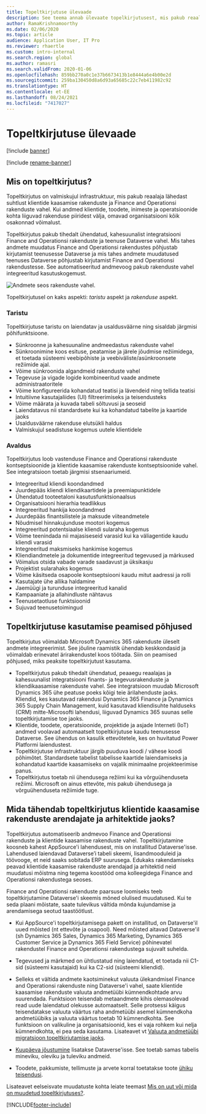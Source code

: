 ```yaml
---
title: Topeltkirjutuse ülevaade
description: See teema annab ülevaate topelkirjutusest, mis pakub reaalaja lähedast suhtlust klientide kaasamise rakenduste ja Finance and Operationsi rakenduste vahel.
author: RamaKrishnamoorthy
ms.date: 02/06/2020
ms.topic: article
audience: Application User, IT Pro
ms.reviewer: rhaertle
ms.custom: intro-internal
ms.search.region: global
ms.author: ramasri
ms.search.validFrom: 2020-01-06
ms.openlocfilehash: 859bb270a0c1e37b6673413b1e8444a6e4b00e2d
ms.sourcegitcommit: 259ba130450d8a6d93a65685c22c7eb411982c92
ms.translationtype: HT
ms.contentlocale: et-EE
ms.lasthandoff: 08/24/2021
ms.locfileid: "7417027"
---
```

# <a name="dual-write-overview"></a>Topeltkirjutuse ülevaade

[!include [banner](../../includes/banner.md)]

[!include [rename-banner](~/includes/cc-data-platform-banner.md)]



## <a name="what-is-dual-write"></a>Mis on topeltkirjutus?

Topeltkirjutus on valmiskujul infrastruktuur, mis pakub reaalaja lähedast suhtlust klientide kaasamise rakenduste ja Finance and Operationsi rakenduste vahel. Kui andmed klientide, toodete, inimeste ja operatsioonide kohta liiguvad rakenduse piiridest välja, omavad organisatsiooni kõik osakonnad võimalust.

Topeltkirjutus pakub tihedalt ühendatud, kahesuunalist integratsiooni Finance and Operationsi rakenduste ja teenuse Dataverse vahel. Mis tahes andmete muudatus Finance and Operationsi rakendustes põhjustab kirjutamist teenusesse Dataverse ja mis tahes andmete muudatused teenuses Dataverse põhjustab kirjutamist Finance and Operationsi rakendustesse. See automatiseeritud andmevoog pakub rakenduste vahel integreeritud kasutuskogemust.

![Andmete seos rakenduste vahel.](media/dual-write-overview.jpg)

Topeltkirjutusel on kaks aspekti: *taristu* aspekt ja *rakenduse* aspekt.

### <a name="infrastructure"></a>Taristu

Topeltkirjutuse taristu on laiendatav ja usaldusväärne ning sisaldab järgmisi põhifunktsioone.

+ Sünkroonne ja kahesuunaline andmeedastus rakenduste vahel
+ Sünkroonimine koos esituse, peatamise ja järele jõudmise režiimidega, et toetada süsteemi veebipõhiste ja veebiväliste/asünkroonsete režiimide ajal.
+ Võime sünkroonida algandmeid rakenduste vahel
+ Tegevuse ja vigade logide kombineeritud vaade andmete administraatoritele
+ Võime konfigureerida kohandatud teatisi ja lävendeid ning tellida teatisi
+ Intuitiivne kasutajaliides (UI) filtreerimiseks ja teisendusteks
+ Võime määrata ja kuvada tabeli sõltuvusi ja seoseid
+ Laiendatavus nii standardsete kui ka kohandatud tabelite ja kaartide jaoks
+ Usaldusväärne rakenduse elutsükli haldus
+ Valmiskujul seadistuse kogemus uutele klientidele

### <a name="application"></a>Avaldus

Topeltkirjutus loob vastenduse Finance and Operationsi rakenduste kontseptsioonide ja klientide kaasamise rakenduste kontseptsioonide vahel. See integratsioon toetab järgmisi stsenaariumeid.

+ Integreeritud kliendi koondandmed
+ Juurdepääs kliendi kliendikaartidele ja preemiapunktidele
+ Ühendatud tooteetaloni kasutusfunktsionaalsus
+ Organisatsiooni hierarhia teadlikkus
+ Integreeritud hankija koondandmed
+ Juurdepääs finantsilistele ja maksude viiteandmetele
+ Nõudmisel hinnakujunduse mootori kogemus
+ Integreeritud potentsiaalse kliendi sularaha kogemus
+ Võime teenindada nii majasiseseid varasid kui ka väliagentide kaudu kliendi varasid
+ Integreeritud maksmiseks hankimise kogemus
+ Kliendiandmetele ja dokumentide integreeritud tegevused ja märkused
+ Võimalus otsida vabade varade saadavust ja üksikasju
+ Projektist sularahaks kogemus
+ Võime käsitseda osapoole kontseptsiooni kaudu mitut aadressi ja rolli
+ Kasutajate ühe allika haldamine
+ Jaemüügi ja turunduse integreeritud kanalid
+ Kampaaniate ja allahindluste nähtavus
+ Teenusetaotluse funktsioonid
+ Sujuvad teenusetoimingud

## <a name="top-reasons-to-use-dual-write"></a>Topeltkirjutuse kasutamise peamised põhjused

Topeltkirjutus võimaldab Microsoft Dynamics 365 rakenduste üleselt andmete integreerimist. See jõuline raamistik ühendab keskkondasid ja võimaldab erinevatel ärirakendustel koos töötada. Siin on peamised põhjused, miks peaksite topeltkirjutust kasutama.

+ Topeltkirjutus pakub tihedalt ühendatud, peaaegu reaalajas ja kahesuunalist integratsiooni finants- ja tegevusrakenduste ja kliendikaasamise rakenduste vahel. See integratsioon muudab Microsoft Dynamics 365 ühe peatuse poeks kõigi teie ärilahenduste jaoks. Kliendid, kes kasutavad rakendusi Dynamics 365 Finance ja Dynamics 365 Supply Chain Management, kuid kasutavad kliendisuhte halduseks (CRM) mitte-Microsofti lahendusi, liiguvad Dynamics 365 suunas selle topeltkirjutamise toe jaoks.
+ Klientide, toodete, operatsioonide, projektide ja asjade Interneti (IoT) andmed voolavad automaatselt topeltkirjutuse kaudu teenusesse Dataverse. See ühendus on kasulik ettevõtetele, kes on huvitatud Power Platformi laiendustest.
+ Topeltkirjutuse infrastruktuur järgib puuduva koodi / vähese koodi põhimõtet. Standardsete tabelist tabelisse kaartide laiendamiseks ja kohandatud kaartide kaasamiseks on vajalik minimaalne projekteerimise panus.
+ Topeltkirjutus toetab nii ühendusega režiimi kui ka võrguühenduseta režiimi. Microsoft on ainus ettevõte, mis pakub ühendusega ja võrguühenduseta režiimide tuge.

## <a name="what-does-dual-write-mean-for-developers-and-architects-of-customer-engagement-apps"></a><a id="developer-architect"></a>Mida tähendab topeltkirjutus klientide kaasamise rakenduste arendajate ja arhitektide jaoks?

Topeltkirjutus automatiseerib andmevoo Finance and Operationsi rakenduste ja klientide kaasamise rakenduste vahel. Topeltkirjutamine koosneb kahest AppSource'i lahendusest, mis on installitud Dataverse'isse. Lahendused laiendavad Dataverse’i tabeli skeemi, lisandmooduleid ja töövooge, et neid saaks sobitada ERP suurusega. Edukaks rakendamiseks peavad klientide kaasamise rakenduste arendajad ja arhitektid neid muudatusi mõistma ning tegema koostööd oma kolleegidega Finance and Operationsi rakendustega seoses.

Finance and Operationsi rakenduste paarsuse loomiseks teeb topeltkirjutamine Dataverse'i skeemis mõned olulised muudatused. Kui te seda plaani mõistate, saate tulevikus vältida mõnda kujundamise ja arendamisega seotud taastöötlust.

+ Kui AppSource'i topeltkirjutamisega pakett on installitud, on Dataverse'il uued mõisted (nt ettevõte ja osapool). Need mõisted aitavad Dataverse'il (sh Dynamics 365 Sales, Dynamics 365 Marketing, Dynamics 365 Customer Service ja Dynamics 365 Field Service) põhinevatel rakendustel Finance and Operationsi rakendustega sujuvalt suhelda.

+ Tegevused ja märkmed on ühtlustatud ning laiendatud, et toetada nii C1-sid (süsteemi kasutajaid) kui ka C2-sid (süsteemi kliendid).

+ Selleks et vältida andmete kaotsiminekut valuuta ülekandmisel Finance and Operationsi rakenduste ning Dataverse'i vahel, saate klientide kaasamise rakenduste valuuta andmetüübi kümnendkohtade arvu suurendada. Funktsioon teisendab metaandmete kihis olemasolevad read uude laiendatud olekusse automaatselt. Selle protsessi käigus teisendatakse valuuta väärtus raha andmetüübi asemel kümnendkoha andmetüübiks ja valuuta väärtus toetab 10 kümnendkohta. See funktsioon on valikuline ja organisatsioonid, kes ei vaja rohkem kui nelja kümnendkohta, ei pea seda kasutama. Lisateavet vt [Valuuta andmetüübi migratsioon topeltkirjutamise jaoks](currrency-decimal-places.md).

+ [Kuupäeva jõustumine](../../dev-tools/date-effectivity.md) lisatakse Dataverse'isse. See toetab samas tabelis mineviku, oleviku ja tuleviku andmeid.

+ Toodete, pakkumiste, tellimuste ja arvete korral toetatakse toote [ühiku teisendusi](../../../../supply-chain/pim/tasks/manage-unit-measure.md).

Lisateavet eelseisvate muudatuste kohta leiate teemast [Mis on uut või mida on muudetud topeltkirjutuses?](whats-new-dual-write.md).



[!INCLUDE[footer-include](../../../../includes/footer-banner.md)]